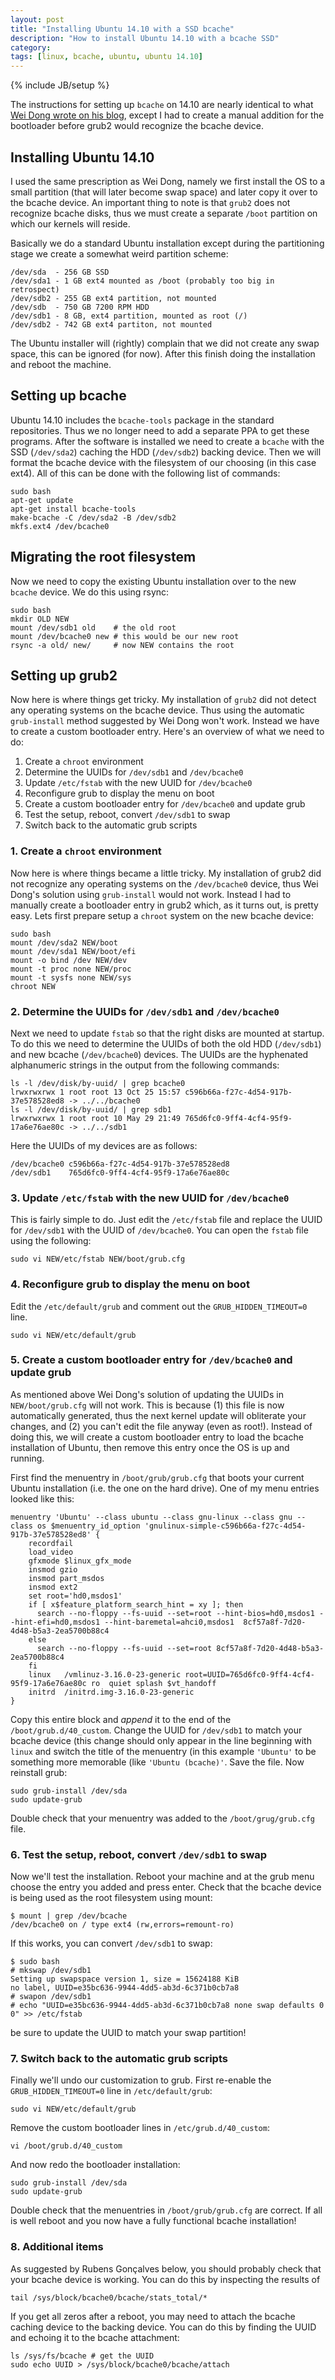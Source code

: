 ```yaml
---
layout: post
title: "Installing Ubuntu 14.10 with a SSD bcache"
description: "How to install Ubuntu 14.10 with a bcache SSD"
category:
tags: [linux, bcache, ubuntu, ubuntu 14.10]
---
```

{% include JB/setup %}

The instructions for setting up `bcache` on 14.10 are nearly identical to what
[Wei Dong wrote on his blog](http://www.wdong.org/wordpress/blog/2014/05/28/installing-ubuntu-14-04-to-bcache/), except I had to create a manual addition for the bootloader before
grub2 would recognize the bcache device.

## Installing Ubuntu 14.10

I used the same prescription as Wei Dong, namely we first install the OS to a
small partition (that will later become swap space) and later copy it over to
the bcache device. An important thing to note is that `grub2` does not recognize
bcache disks, thus we must create a separate `/boot` partition on which our
kernels will reside.

Basically we do a standard Ubuntu installation except during the partitioning
stage we create a somewhat weird partition scheme:

    /dev/sda  - 256 GB SSD
    /dev/sda1 - 1 GB ext4 mounted as /boot (probably too big in retrospect)
    /dev/sdb2 - 255 GB ext4 partition, not mounted
    /dev/sdb  - 750 GB 7200 RPM HDD
    /dev/sdb1 - 8 GB, ext4 partition, mounted as root (/)
    /dev/sdb2 - 742 GB ext4 partiton, not mounted
    
The Ubuntu installer will (rightly) complain that we did not create any swap
space, this can be ignored (for now). After this finish doing the installation
and reboot the machine.

## Setting up bcache

Ubuntu 14.10 includes the `bcache-tools` package in the standard repositories.
Thus we no longer need to add a separate PPA to get these programs. After the
software is installed we need to create a `bcache` with the SSD (`/dev/sda2`) 
caching the HDD (`/dev/sdb2`) backing device. Then we will format the bcache
device with the filesystem of our choosing (in this case ext4). All of this can
be done with the following list of commands:

    sudo bash
    apt-get update
    apt-get install bcache-tools
    make-bcache -C /dev/sda2 -B /dev/sdb2
    mkfs.ext4 /dev/bcache0
    
## Migrating the root filesystem

Now we need to copy the existing Ubuntu installation over to the new `bcache`
device. We do this using rsync:

    sudo bash
    mkdir OLD NEW
    mount /dev/sdb1 old    # the old root
    mount /dev/bcache0 new # this would be our new root
    rsync -a old/ new/     # now NEW contains the root
    
    
## Setting up grub2

Now here is where things get tricky. My installation of `grub2` did not detect
any operating systems on the bcache device. Thus using the automatic `grub-install`
method suggested by Wei Dong won't work. Instead we have to create a custom
bootloader entry. Here's an overview of what we need to do:

1. Create a `chroot` environment 
2. Determine the UUIDs for `/dev/sdb1` and `/dev/bcache0`
3. Update `/etc/fstab` with the new UUID for `/dev/bcache0`
4. Reconfigure grub to display the menu on boot
5. Create a custom bootloader entry for `/dev/bcache0` and update grub
6. Test the setup, reboot, convert `/dev/sdb1` to swap
7. Switch back to the automatic grub scripts

### 1. Create a `chroot` environment 

Now here is where things became a little tricky. My installation of grub2 did
not recognize any operating systems on the `/dev/bcache0` device, thus Wei Dong's
solution using `grub-install` would not work. Instead I had to manually create
a bootloader entry in grub2 which, as it turns out, is pretty easy. Lets first
prepare setup a `chroot` system on the new bcache device:

    sudo bash
    mount /dev/sda2 NEW/boot
    mount /dev/sda1 NEW/boot/efi
    mount -o bind /dev NEW/dev
    mount -t proc none NEW/proc
    mount -t sysfs none NEW/sys
    chroot NEW

### 2. Determine the UUIDs for `/dev/sdb1` and `/dev/bcache0`

Next we need to update `fstab` so that the right disks are mounted at startup.
To do this we need to determine the UUIDs of both the old HDD (`/dev/sdb1`) and 
new bcache (`/dev/bcache0`) devices. The UUIDs are the hyphenated alphanumeric
strings in the output from the following commands:

    
    ls -l /dev/disk/by-uuid/ | grep bcache0
    lrwxrwxrwx 1 root root 13 Oct 25 15:57 c596b66a-f27c-4d54-917b-37e578528ed8 -> ../../bcache0
    ls -l /dev/disk/by-uuid/ | grep sdb1
    lrwxrwxrwx 1 root root 10 May 29 21:49 765d6fc0-9ff4-4cf4-95f9-17a6e76ae80c -> ../../sdb1

Here the UUIDs of my devices are as follows:

    /dev/bcache0 c596b66a-f27c-4d54-917b-37e578528ed8
    /dev/sdb1    765d6fc0-9ff4-4cf4-95f9-17a6e76ae80c

### 3. Update `/etc/fstab` with the new UUID for `/dev/bcache0`

This is fairly simple to do. Just edit the `/etc/fstab` file and replace
the UUID for `/dev/sdb1` with the UUID of `/dev/bcache0`. You can open the `fstab`
file using the following:
 
    sudo vi NEW/etc/fstab NEW/boot/grub.cfg 

### 4. Reconfigure grub to display the menu on boot

Edit the `/etc/default/grub` and comment out the `GRUB_HIDDEN_TIMEOUT=0` line.

    sudo vi NEW/etc/default/grub
    
### 5. Create a custom bootloader entry for `/dev/bcache0` and update grub

As mentioned above Wei Dong's solution of updating the UUIDs in 
`NEW/boot/grub.cfg` will not work. This is because 
(1) this file is now automatically generated, thus the next kernel update will
obliterate your changes, and (2) you can't edit the file anyway (even as root!). 
Instead of doing this, we will create a custom bootloader entry to load the
bcache installation of Ubuntu, then remove this entry once the OS is up and
running.

First find the menuentry in `/boot/grub/grub.cfg` that boots your current 
Ubuntu installation (i.e. the one on the hard drive). One of my menu entries 
looked like this:

    menuentry 'Ubuntu' --class ubuntu --class gnu-linux --class gnu --class os $menuentry_id_option 'gnulinux-simple-c596b66a-f27c-4d54-917b-37e578528ed8' {
	    recordfail
	    load_video
	    gfxmode $linux_gfx_mode
	    insmod gzio
	    insmod part_msdos
	    insmod ext2
	    set root='hd0,msdos1'
	    if [ x$feature_platform_search_hint = xy ]; then
	      search --no-floppy --fs-uuid --set=root --hint-bios=hd0,msdos1 --hint-efi=hd0,msdos1 --hint-baremetal=ahci0,msdos1  8cf57a8f-7d20-4d48-b5a3-2ea5700b88c4
	    else
	      search --no-floppy --fs-uuid --set=root 8cf57a8f-7d20-4d48-b5a3-2ea5700b88c4
	    fi
	    linux	/vmlinuz-3.16.0-23-generic root=UUID=765d6fc0-9ff4-4cf4-95f9-17a6e76ae80c ro  quiet splash $vt_handoff
	    initrd	/initrd.img-3.16.0-23-generic
    }
    
Copy this entire block and *append* it to the end of the `/boot/grub.d/40_custom`.
Change the UUID for `/dev/sdb1` to match your bcache device (this change should
only appear in the line beginning with `linux` and switch the title of the
menuentry (in this example `'Ubuntu'` to be something more memorable (like
`'Ubuntu (bcache)'`. Save the file. Now reinstall grub:

    sudo grub-install /dev/sda
    sudo update-grub

Double check that your menuentry was added to the `/boot/grug/grub.cfg` file.

### 6. Test the setup, reboot, convert `/dev/sdb1` to swap

Now we'll test the installation. Reboot your machine and at the grub menu
choose the entry you added and press enter. Check that the bcache device is
being used as the root filesystem using mount:

    $ mount | grep /dev/bcache
    /dev/bcache0 on / type ext4 (rw,errors=remount-ro)

If this works, you can convert `/dev/sdb1` to swap:

    $ sudo bash
    # mkswap /dev/sdb1
    Setting up swapspace version 1, size = 15624188 KiB
    no label, UUID=e35bc636-9944-4dd5-ab3d-6c371b0cb7a8 
    # swapon /dev/sdb1
    # echo "UUID=e35bc636-9944-4dd5-ab3d-6c371b0cb7a8 none swap defaults 0 0" >> /etc/fstab

be sure to update the UUID to match your swap partition!

### 7. Switch back to the automatic grub scripts

Finally we'll undo our customization to grub. First re-enable the 
`GRUB_HIDDEN_TIMEOUT=0` line in `/etc/default/grub`:

    sudo vi NEW/etc/default/grub
    
Remove the custom bootloader lines in `/etc/grub.d/40_custom`:

    vi /boot/grub.d/40_custom

And now redo the bootloader installation:

    sudo grub-install /dev/sda
    sudo update-grub
    
Double check that the menuentries in `/boot/grub/grub.cfg` are correct. If all
is well reboot and you now have a fully functional bcache installation!

### 8. Additional items

As suggested by Rubens Gonçalves below, you should probably check that your
bcache device is working. You can do this by inspecting the results of

    tail /sys/block/bcache0/bcache/stats_total/*

If you get all zeros after a reboot, you may need to attach the bcache 
caching device to the backing device. You can do this by finding the UUID
and echoing it to the bcache attachment:

    ls /sys/fs/bcache # get the UUID
    sudo echo UUID > /sys/block/bcache0/bcache/attach
